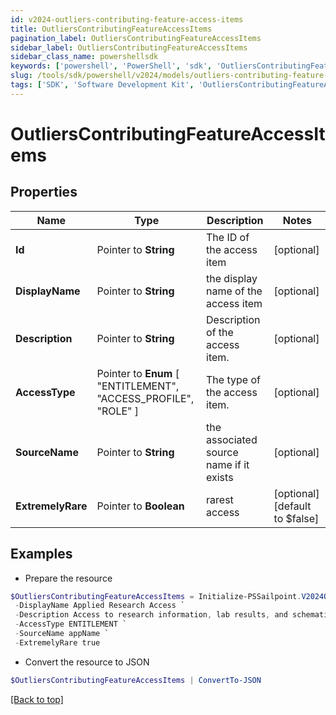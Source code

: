 ```yaml
---
id: v2024-outliers-contributing-feature-access-items
title: OutliersContributingFeatureAccessItems
pagination_label: OutliersContributingFeatureAccessItems
sidebar_label: OutliersContributingFeatureAccessItems
sidebar_class_name: powershellsdk
keywords: ['powershell', 'PowerShell', 'sdk', 'OutliersContributingFeatureAccessItems'] 
slug: /tools/sdk/powershell/v2024/models/outliers-contributing-feature-access-items
tags: ['SDK', 'Software Development Kit', 'OutliersContributingFeatureAccessItems']
---
```



# OutliersContributingFeatureAccessItems

## Properties

Name | Type | Description | Notes
------------ | ------------- | ------------- | -------------
**Id** |  Pointer to **String** | The ID of the access item | [optional] 
**DisplayName** |  Pointer to **String** | the display name of the access item | [optional] 
**Description** |  Pointer to **String** | Description of the access item. | [optional] 
**AccessType** |  Pointer to  **Enum** [  "ENTITLEMENT",    "ACCESS_PROFILE",    "ROLE" ] | The type of the access item. | [optional] 
**SourceName** |  Pointer to **String** | the associated source name if it exists | [optional] 
**ExtremelyRare** |  Pointer to **Boolean** | rarest access | [optional] [default to $false]

## Examples

- Prepare the resource
```powershell
$OutliersContributingFeatureAccessItems = Initialize-PSSailpoint.V2024OutliersContributingFeatureAccessItems  -Id 2c938083633d259901633d2623ec0375 `
 -DisplayName Applied Research Access `
 -Description Access to research information, lab results, and schematics `
 -AccessType ENTITLEMENT `
 -SourceName appName `
 -ExtremelyRare true
```

- Convert the resource to JSON
```powershell
$OutliersContributingFeatureAccessItems | ConvertTo-JSON
```


[[Back to top]](#) 

